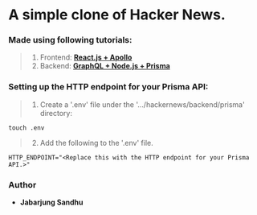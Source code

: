 # A simple clone of Hacker News.

### Made using following tutorials:
>1. Frontend: __[React.js + Apollo](https://www.howtographql.com/react-apollo/0-introduction/)__
>2. Backend: __[GraphQL + Node.js + Prisma](https://www.howtographql.com/graphql-js/0-introduction/)__

### Setting up the HTTP endpoint for your Prisma API:
>1. Create a '.env' file under the '.../hackernews/backend/prisma' directory:

```
touch .env
```

>2. Add the following to the '.env' file.

```
HTTP_ENDPOINT="<Replace this with the HTTP endpoint for your Prisma API.>"
```

### Author

* **Jabarjung Sandhu**